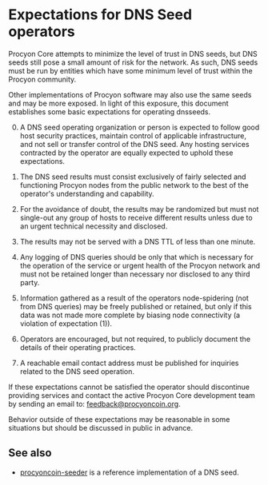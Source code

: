 Expectations for DNS Seed operators
====================================

Procyon Core attempts to minimize the level of trust in DNS seeds,
but DNS seeds still pose a small amount of risk for the network.
As such, DNS seeds must be run by entities which have some minimum
level of trust within the Procyon community.

Other implementations of Procyon software may also use the same
seeds and may be more exposed. In light of this exposure, this
document establishes some basic expectations for operating dnsseeds.

0. A DNS seed operating organization or person is expected to follow good
host security practices, maintain control of applicable infrastructure,
and not sell or transfer control of the DNS seed. Any hosting services
contracted by the operator are equally expected to uphold these expectations.

1. The DNS seed results must consist exclusively of fairly selected and
functioning Procyon nodes from the public network to the best of the
operator's understanding and capability.

2. For the avoidance of doubt, the results may be randomized but must not
single-out any group of hosts to receive different results unless due to an
urgent technical necessity and disclosed.

3. The results may not be served with a DNS TTL of less than one minute.

4. Any logging of DNS queries should be only that which is necessary
for the operation of the service or urgent health of the Procyon
network and must not be retained longer than necessary nor disclosed
to any third party.

5. Information gathered as a result of the operators node-spidering
(not from DNS queries) may be freely published or retained, but only
if this data was not made more complete by biasing node connectivity
(a violation of expectation (1)).

6. Operators are encouraged, but not required, to publicly document the
details of their operating practices.

7. A reachable email contact address must be published for inquiries
related to the DNS seed operation.

If these expectations cannot be satisfied the operator should
discontinue providing services and contact the active Procyon
Core development team by sending an email to:
[feedback@procyoncoin.org](mailto:feedback@procyoncoin.org).

Behavior outside of these expectations may be reasonable in some
situations but should be discussed in public in advance.

See also
----------
- [procyoncoin-seeder](https://github.com/ProcyonProject/procyoncoin-seeder) is a reference implementation of a DNS seed.
